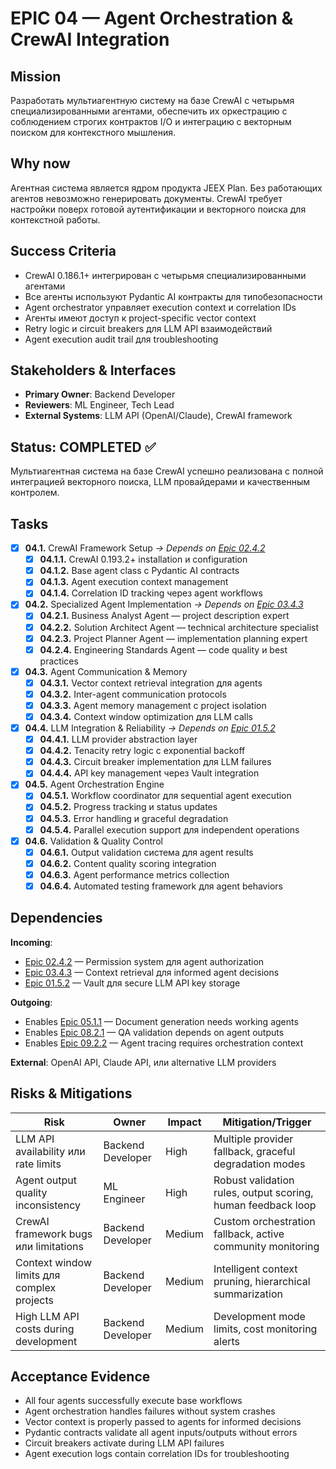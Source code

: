 # EPIC 04 — Agent Orchestration & CrewAI Integration

## Mission

Разработать мультиагентную систему на базе CrewAI с четырьмя специализированными агентами, обеспечить их оркестрацию с соблюдением строгих контрактов I/O и интеграцию с векторным поиском для контекстного мышления.

## Why now

Агентная система является ядром продукта JEEX Plan. Без работающих агентов невозможно генерировать документы. CrewAI требует настройки поверх готовой аутентификации и векторного поиска для контекстной работы.

## Success Criteria

- CrewAI 0.186.1+ интегрирован с четырьмя специализированными агентами
- Все агенты используют Pydantic AI контракты для типобезопасности
- Agent orchestrator управляет execution context и correlation IDs
- Агенты имеют доступ к project-specific vector context
- Retry logic и circuit breakers для LLM API взаимодействий
- Agent execution audit trail для troubleshooting

## Stakeholders & Interfaces

- **Primary Owner**: Backend Developer
- **Reviewers**: ML Engineer, Tech Lead
- **External Systems**: LLM API (OpenAI/Claude), CrewAI framework

## Status: COMPLETED ✅

Мультиагентная система на базе CrewAI успешно реализована с полной интеграцией векторного поиска, LLM провайдерами и качественным контролем.

## Tasks

- [x] **04.1.** CrewAI Framework Setup *→ Depends on [Epic 02.4.2](02-authentication.md#024)*
  - [x] **04.1.1.** CrewAI 0.193.2+ installation и configuration
  - [x] **04.1.2.** Base agent class с Pydantic AI contracts
  - [x] **04.1.3.** Agent execution context management
  - [x] **04.1.4.** Correlation ID tracking через agent workflows

- [x] **04.2.** Specialized Agent Implementation *→ Depends on [Epic 03.4.3](03-vector-database.md#034)*
  - [x] **04.2.1.** Business Analyst Agent — project description expert
  - [x] **04.2.2.** Solution Architect Agent — technical architecture specialist
  - [x] **04.2.3.** Project Planner Agent — implementation planning expert
  - [x] **04.2.4.** Engineering Standards Agent — code quality и best practices

- [x] **04.3.** Agent Communication & Memory
  - [x] **04.3.1.** Vector context retrieval integration для agents
  - [x] **04.3.2.** Inter-agent communication protocols
  - [x] **04.3.3.** Agent memory management с project isolation
  - [x] **04.3.4.** Context window optimization для LLM calls

- [x] **04.4.** LLM Integration & Reliability *→ Depends on [Epic 01.5.2](01-infrastructure.md#015)*
  - [x] **04.4.1.** LLM provider abstraction layer
  - [x] **04.4.2.** Tenacity retry logic с exponential backoff
  - [x] **04.4.3.** Circuit breaker implementation для LLM failures
  - [x] **04.4.4.** API key management через Vault integration

- [x] **04.5.** Agent Orchestration Engine
  - [x] **04.5.1.** Workflow coordinator для sequential agent execution
  - [x] **04.5.2.** Progress tracking и status updates
  - [x] **04.5.3.** Error handling и graceful degradation
  - [x] **04.5.4.** Parallel execution support для independent operations

- [x] **04.6.** Validation & Quality Control
  - [x] **04.6.1.** Output validation система для agent results
  - [x] **04.6.2.** Content quality scoring integration
  - [x] **04.6.3.** Agent performance metrics collection
  - [x] **04.6.4.** Automated testing framework для agent behaviors

## Dependencies

**Incoming**:

- [Epic 02.4.2](02-authentication.md#024) — Permission system для agent authorization
- [Epic 03.4.3](03-vector-database.md#034) — Context retrieval для informed agent decisions
- [Epic 01.5.2](01-infrastructure.md#015) — Vault для secure LLM API key storage

**Outgoing**:

- Enables [Epic 05.1.1](05-document-generation.md#051) — Document generation needs working agents
- Enables [Epic 08.2.1](08-quality-assurance.md#082) — QA validation depends on agent outputs
- Enables [Epic 09.2.2](09-observability.md#092) — Agent tracing requires orchestration context

**External**: OpenAI API, Claude API, или alternative LLM providers

## Risks & Mitigations

| Risk | Owner | Impact | Mitigation/Trigger |
|------|-------|--------|-------------------|
| LLM API availability или rate limits | Backend Developer | High | Multiple provider fallback, graceful degradation modes |
| Agent output quality inconsistency | ML Engineer | High | Robust validation rules, output scoring, human feedback loop |
| CrewAI framework bugs или limitations | Backend Developer | Medium | Custom orchestration fallback, active community monitoring |
| Context window limits для complex projects | Backend Developer | Medium | Intelligent context pruning, hierarchical summarization |
| High LLM API costs during development | Backend Developer | Medium | Development mode limits, cost monitoring alerts |

## Acceptance Evidence

- All four agents successfully execute base workflows
- Agent orchestration handles failures without system crashes
- Vector context is properly passed to agents for informed decisions
- Pydantic contracts validate all agent inputs/outputs without errors
- Circuit breakers activate during LLM API failures
- Agent execution logs contain correlation IDs for troubleshooting
